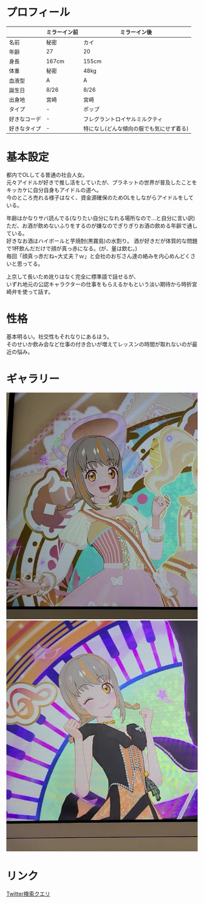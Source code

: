 # プロフィール
|        | ミラーイン前 | ミラーイン後 | 
| ------ | ------------ | ------------ | 
| 名前   | 秘密         | カイ         | 
| 年齢   | 27           | 20           | 
| 身長   | 167cm        | 155cm        | 
| 体重   | 秘密         | 48kg         | 
| 血液型 | A            | A            | 
| 誕生日 | 8/26         | 8/26         | 
| 出身地 | 宮崎         | 宮崎         | 
| タイプ | -         | ポップ         | 
| 好きなコーデ | -              |フレグラントロイヤルミルクティ| 
| 好きなタイプ | -             |特になし(どんな傾向の服でも気にせず着る)| 

# 基本設定
都内でOLしてる普通の社会人女。  
元々アイドルが好きで推し活をしていたが、プラネットの世界が普及したことをキッカケに自分自身もアイドルの道へ。  
今のところ売れる様子はなく、資金源確保のためOLをしながらアイドルをしている。  

年齢はかなりサバ読んでる(なりたい自分になれる場所なので...と自分に言い訳)  
ただ、お酒が飲めないふりをするのが嫌なのでぎりぎりお酒の飲める年齢で通している。  
好きなお酒はハイボールと芋焼酎(黒霧島)の水割り。 
酒が好きだが体質的な問題で1杯飲んだだけで顔が真っ赤になる。(が、量は飲む。)  
毎回「顔真っ赤だね~大丈夫？ｗ」と会社のおぢさん達の絡みを内心めんどくさいと思ってる。

上京して長いため訛りはなく完全に標準語で話せるが、  
いずれ地元の公認キャラクターの仕事をもらえるかもという淡い期待から時折宮崎弁を使って話す。  

# 性格
基本明るい。社交性もそれなりにあるほう。  
そのせいか飲み会など仕事の付き合いが増えてレッスンの時間が取れないのが最近の悩み。

# ギャラリー
![カイちゃん1](./imgs/kai_001.jpg)
![カイちゃん2](./imgs/kai_002.jpg)

# リンク
[Twitter検索クエリ](https://twitter.com/search?q=from%3A%40kainoika8%20%E3%82%AB%E3%82%A4%E3%81%A1%E3%82%83%E3%82%93&src=typed_query)